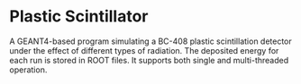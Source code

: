 # Plastic Scintillator

A GEANT4-based program simulating a BC-408 plastic scintillation detector under the effect of different types of radiation. The deposited energy for each run is stored in ROOT files. It supports both single and multi-threaded operation.
